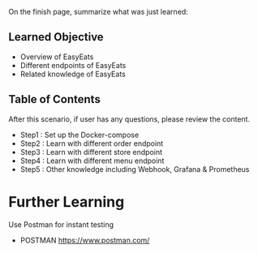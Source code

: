 
On the finish page, summarize what was just learned:

## Learned Objective

- Overview of EasyEats
- Different endpoints of EasyEats
- Related knowledge of EasyEats

## Table of Contents

After this scenario, if user has any questions, please review the content.

- Step1 : Set up the Docker-compose
- Step2 : Learn with different order endpoint
- Step3 : Learn with different store endpoint
- Step4 : Learn with different menu endpoint
- Step5 : Other knowledge including Webhook, Grafana & Prometheus

# Further Learning

Use Postman for instant testing
- POSTMAN
https://www.postman.com/